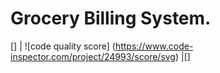 # Grocery Billing System.
[]  | ![code quality score] (https://www.code-inspector.com/project/24993/score/svg) |[]
